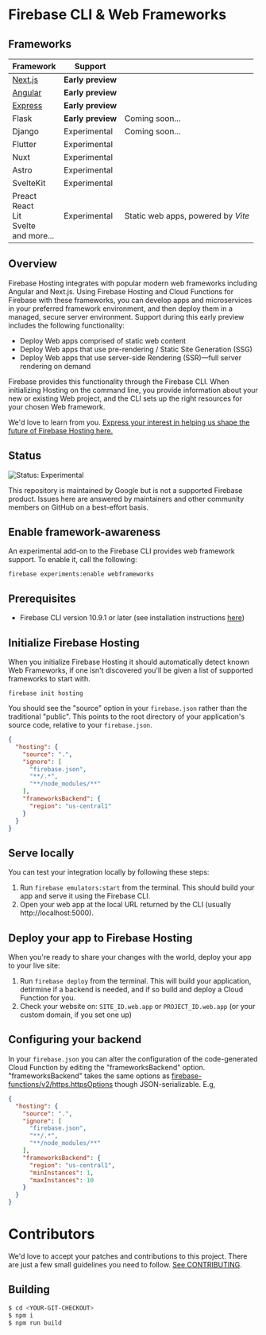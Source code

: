 # Firebase CLI & Web Frameworks

## Frameworks

| Framework  | Support | |
| ---------- | ------- | - |
| [Next.js](https://firebase.google.com/docs/hosting/frameworks/nextjs) | **Early preview** | |
| [Angular](https://firebase.google.com/docs/hosting/frameworks/angular) | **Early preview** | |
| [Express](https://firebase.google.com/docs/hosting/frameworks/express) | **Early preview** | |
| Flask | **Early preview** | Coming soon... |
| Django | Experimental | Coming soon... |
| Flutter | Experimental | |
| Nuxt | Experimental | |
| Astro | Experimental | |
| SvelteKit | Experimental | |
| Preact<br>React<br>Lit<br>Svelte<br>and more... | Experimental | Static web apps, powered by *Vite* |

## Overview

Firebase Hosting integrates with popular modern web frameworks including Angular and Next.js. Using Firebase Hosting and
Cloud Functions for Firebase with these frameworks, you can develop apps and microservices in your preferred framework
environment, and then deploy them in a managed, secure server environment. Support during this early preview includes
the following functionality:

* Deploy Web apps comprised of static web content
* Deploy Web apps that use pre-rendering / Static Site Generation (SSG)
* Deploy Web apps that use server-side Rendering (SSR)—full server rendering on demand

Firebase provides this functionality through the Firebase CLI. When initializing Hosting on the command line, you
provide information about your new or existing Web project, and the CLI sets up the right resources for your chosen Web
framework.

We'd love to learn from you. [Express your interest in helping us shape the future of Firebase Hosting here.](https://goo.gle/41enW5X)

## Status

![Status: Experimental](https://img.shields.io/badge/Status-Experimental-blue)

This repository is maintained by Google but is not a supported Firebase product. Issues here are answered by
maintainers and other community members on GitHub on a best-effort basis.

## Enable framework-awareness

An experimental add-on to the Firebase CLI provides web framework support. To enable it, call the following:

```shell
firebase experiments:enable webframeworks
```

## Prerequisites

- Firebase CLI version 10.9.1 or later (see installation instructions [here](https://firebase.google.com/docs/cli))


## Initialize Firebase Hosting

When you initialize Firebase Hosting it should automatically detect known Web Frameworks, if one isn't discovered
you'll be given a list of supported frameworks to start with.

```shell
firebase init hosting
```

You should see the "source" option in your `firebase.json` rather than the traditional "public". This points to the
root directory of your application's source code, relative to your `firebase.json`.

```json
{
  "hosting": {
    "source": ".",
    "ignore": [
      "firebase.json",
      "**/.*",
      "**/node_modules/**"
    ],
    "frameworksBackend": {
      "region": "us-central1"
    }
  }
}
```

## Serve locally

You can test your integration locally by following these steps:

1. Run `firebase emulators:start` from the terminal. This should build your app and serve it using the Firebase CLI.
2. Open your web app at the local URL returned by the CLI (usually http://localhost:5000).

## Deploy your app to Firebase Hosting

When you're ready to share your changes with the world, deploy your app to your live site:

1. Run `firebase deploy` from the terminal. This will build your application, detirmine if a backend is needed, and if so build and deploy a Cloud Function for you.
3. Check your website on: `SITE_ID.web.app` or `PROJECT_ID.web.app` (or your custom domain, if you set one up)

## Configuring your backend

In your `firebase.json` you can alter the configuration of the code-generated Cloud Function by editing the "frameworksBackend"
option. "frameworksBackend" takes the same options as [firebase-functions/v2/https.httpsOptions](https://firebase.google.com/docs/reference/functions/2nd-gen/node/firebase-functions.https.httpsoptions)
though JSON-serializable. E.g,


```json
{
  "hosting": {
    "source": ".",
    "ignore": [
      "firebase.json",
      "**/.*",
      "**/node_modules/**"
    ],
    "frameworksBackend": {
      "region": "us-central1",
      "minInstances": 1,
      "maxInstances": 10
    }
  }
}
```

# Contributors

We'd love to accept your patches and contributions to this project. There are just a few small guidelines you need to
follow. [See CONTRIBUTING](./CONTRIBUTING.md).

## Building

```bash
$ cd <YOUR-GIT-CHECKOUT>
$ npm i
$ npm run build
```
